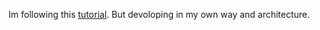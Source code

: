 Im following this [tutorial](https://www.youtube.com/watch?v=TUZvvmu4Yz4&list=PLo6lBZn6hgca1T7cNZXpiq4q395ljbEI_). But devoloping in my own way and architecture.


